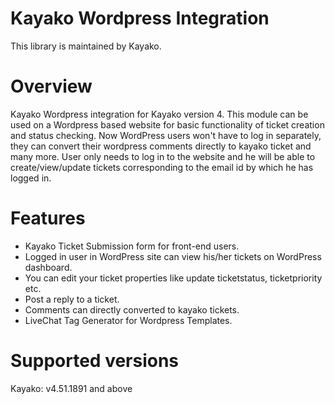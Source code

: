 Kayako Wordpress Integration
=======================

This library is maintained by Kayako.

Overview
=======================

Kayako Wordpress integration for Kayako version 4. This module can be used on a Wordpress based website for basic functionality of ticket creation and status checking.
Now WordPress users won't have to log in separately, they can convert their wordpress comments directly to kayako ticket and many more.
User only needs to log in to the website and he will be able to create/view/update tickets corresponding to the email id by which he has logged in.

Features
=======================

* Kayako Ticket Submission form for front-end users.
* Logged in user in WordPress site can view his/her tickets on WordPress dashboard.
* You can edit your ticket properties like update ticketstatus, ticketpriority etc.
* Post a reply to a ticket.
* Comments can directly converted to kayako tickets.
* LiveChat Tag Generator for Wordpress Templates.

Supported versions
=======================

Kayako: v4.51.1891 and above
